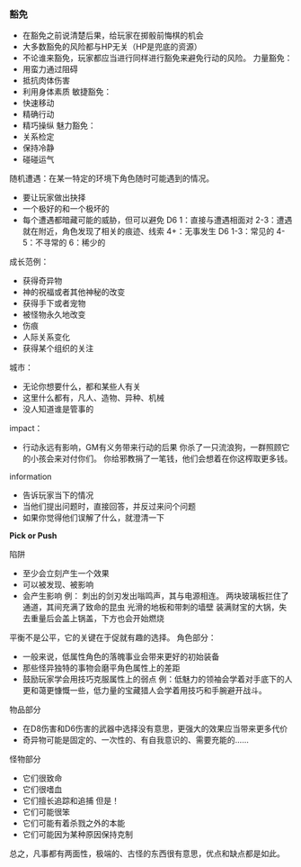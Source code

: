 ### 豁免
- 在豁免之前说清楚后果，给玩家在掷骰前悔棋的机会
- 大多数豁免的风险都与HP无关（HP是兜底的资源）
- 不论谁来豁免，玩家都应当进行同样进行豁免来避免行动的风险。
力量豁免：
- 用蛮力通过阻碍
- 抵抗肉体伤害
- 利用身体素质
敏捷豁免：
- 快速移动
- 精确行动
- 精巧操纵
魅力豁免：
- 关系检定
- 保持冷静
- 碰碰运气

随机遭遇：在某一特定的环境下角色随时可能遇到的情况。
- 要让玩家做出抉择
- 一个极好的和一个极坏的
- 每个遭遇都暗藏可能的威胁，但可以避免
D6
1：直接与遭遇相面对
2-3：遭遇就在附近，角色发现了相关的痕迹、线索
4+：无事发生
D6
1-3：常见的
4-5：不寻常的
6：稀少的

成长范例：
- 获得奇异物
- 神的祝福或者其他神秘的改变
- 获得手下或者宠物
- 被怪物永久地改变
- 伤痕
- 人际关系变化
- 获得某个组织的关注

城市：
- 无论你想要什么，都和某些人有关
- 这里什么都有，凡人、造物、异种、机械
- 没人知道谁是管事的

impact：
- 行动永远有影响，GM有义务带来行动的后果
你杀了一只流浪狗，一群照顾它的小孩会来对付你们。
你给邪教捐了一笔钱，他们会想着在你这榨取更多钱。

information
- 告诉玩家当下的情况
- 当他们提出问题时，直接回答，并反过来问个问题
- 如果你觉得他们误解了什么，就澄清一下

**Pick or Push**

陷阱
- 至少会立刻产生一个效果
- 可以被发现、被影响
- 会产生影响
例：
刺出的剑刃发出嗡鸣声，其与电源相连。
两块玻璃板拦住了通道，其间充满了致命的昆虫
光滑的地板和带刺的墙壁
装满财宝的大锅，失去重量后会盖上锅盖，下方也会开始燃烧

平衡不是公平，它的关键在于促就有趣的选择。
角色部分：
- 一般来说，低属性角色的落魄事业会带来更好的初始装备
- 那些怪异独特的事物会磨平角色属性上的差距
- 鼓励玩家学会用技巧克服属性上的弱点
例：低魅力的领袖会学着对手底下的人更和蔼更慷慨一些，低力量的宝藏猎人会学着用技巧和手腕避开战斗。

物品部分
- 在D8伤害和D6伤害的武器中选择没有意思，更强大的效果应当带来更多代价
- 奇异物可能是固定的、一次性的、有自我意识的、需要充能的……

怪物部分
- 它们很致命
- 它们很嗜血
- 它们擅长追踪和追捕
但是！
- 它们可能很笨
- 它们可能有着杀戮之外的本能
- 它们可能因为某种原因保持克制

总之，凡事都有两面性，极端的、古怪的东西很有意思，优点和缺点都是如此。